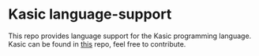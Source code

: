 # Kasic language-support

This repo provides language support for the Kasic programming language. Kasic can be found in [this](https://github.com/jackdelahunt/Kasic) repo, feel free to contribute.